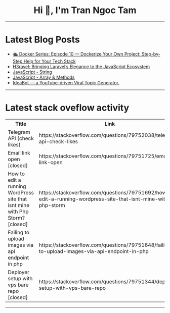 <h1 align="center">Hi 👋, I'm Tran Ngoc Tam</h1>

---

# Latest Blog Posts 
<!-- BLOG-POST-LIST:START -->
- [🛳️ Docker Series: Episode 10 — Dockerize Your Own Project: Step-by-Step Help for Your Tech Stack](https://dev.to/yash_sonawane25/docker-series-episode-10-dockerize-your-own-project-step-by-step-help-for-your-tech-stack-3mfi)
- [H3ravel: Bringing Laravel’s Elegance to the JavaScript Ecosystem](https://dev.to/3m1n3nc3/h3ravel-bringing-laravels-elegance-to-the-javascript-ecosystem-26n)
- [JavaScript - String](https://dev.to/dharshinieswaran/javascript-string-bma)
- [JavaScript - Array &amp; Methods](https://dev.to/dharshinieswaran/javascript-array-methods-4lff)
- [IdeaBot — a YouTube-driven Viral Topic Generator.](https://dev.to/shah_pourazadi_5da55a8db5/ideabot-a-youtube-driven-viral-topic-generator-14bn)
<!-- BLOG-POST-LIST:END -->

---

# Latest stack oveflow activity
<table>
  <tr><th>Title</th><th>Link</th></tr>
  <!-- STACKOVERFLOW:START --><tr><td>Telegram API &lpar;check likes&rpar;</td><td>https://stackoverflow.com/questions/79752038/telegram-api-check-likes</td></tr><tr><td>Email link open [closed]</td><td>https://stackoverflow.com/questions/79751725/email-link-open</td></tr><tr><td>How to edit a running WordPress site that isnt mine with Php Storm? [closed]</td><td>https://stackoverflow.com/questions/79751692/how-to-edit-a-running-wordpress-site-that-isnt-mine-with-php-storm</td></tr><tr><td>Failing to upload images via api endpoint in php</td><td>https://stackoverflow.com/questions/79751648/failing-to-upload-images-via-api-endpoint-in-php</td></tr><tr><td>Deployer setup with vps bare repo [closed]</td><td>https://stackoverflow.com/questions/79751344/deployer-setup-with-vps-bare-repo</td></tr><!-- STACKOVERFLOW:END -->
</table>

---


